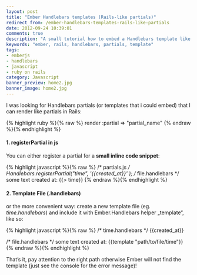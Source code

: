 ```yaml
---
layout: post
title: "Ember Handlebars templates (Rails-like partials)"
redirect_from: /ember-handlebars-templates-rails-like-partials
date: 2012-09-24 10:39:01
comments: true
description: "A small tutorial how to embed a Handlebars template like a Rails partial"
keywords: "ember, rails, handlebars, partials, template"
tags:
- emberjs
- handlebars
- javascript
- ruby on rails
category: Javascript
banner_preview: home2.jpg
banner_image: home2.jpg
---
```


I was looking for Handlebars partials (or templates that i could embed) that I can render like partials in Rails:

{% highlight ruby %}{% raw %}
render :partial => "partial_name"
{% endraw %}{% endhighlight %}

#### 1. registerPartial in js

You can either register a partial for a **small inline code snippet**:

{% highlight javascript %}{% raw %}
/* partials.js */
Handlebars.registerPartial("time",
  '<time datetime="{{created_at}}">{{created_at}}</time>'
);
/* file.handlebars */
some text created at: {{> time}}
{% endraw %}{% endhighlight %}

#### 2. Template File (.handlebars)

or the more convenient way: create a new template file (eg. *time.handlebars*) and include it with Ember.Handlebars helper „template“, like so:

{% highlight javascript %}{% raw %}
/* time.handlebars */
<time datetime="{{created_at}}">{{created_at}}</time>

/* file.handlebars */
some text created at: {{template "path/to/file/time"}}
{% endraw %}{% endhighlight %}

That’s it, pay attention to the right path otherwise Ember will not find the template (just see the console for the error message)!



